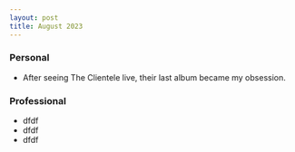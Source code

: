 ```yaml
---
layout: post
title: August 2023
---
```


### Personal

- After seeing The Clientele live, their last album became my obsession.

### Professional

- dfdf
- dfdf
- dfdf

